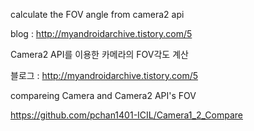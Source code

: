 calculate the FOV angle from camera2 api 

blog : http://myandroidarchive.tistory.com/5

Camera2 API를 이용한 카메라의 FOV각도 계산

블로그 : http://myandroidarchive.tistory.com/5



compareing Camera and Camera2 API's FOV

https://github.com/pchan1401-ICIL/Camera1_2_Compare
